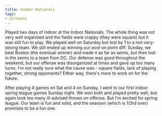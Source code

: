 ```yaml
---
title: Indoor Nationals
tags:
- ultimate
---
```


Played two days of indoor at the Indoor Nationals. The whole thing was not very well organized and the fields were crappy (they were square) but it was still fun to play. We played well on Saturday but lost by 1 to a not-very-strong team. We still ended up winning our pool on point diff. Sunday, we beat Boston (the eventual winner) and made it as far as semis, but then lost in the semis to a team from DC. Our defense was good throughout the weekend, but our offense was disorganized at times and gave up too many turns. I'm not really sure what the cause was - square fields, lack of playing together, strong opponents? Either way, there's more to work on for the future.

After playing 4 games on Sat and 4 on Sunday, I went to our first indoor spring league games Sunday night. We won both and played pretty well, but again took too many ill-advised throws on offense. But I'm excited for spring league. Our team is fun and solid, and the seasson (which is 1/3rd over) promises to be a fun one.
